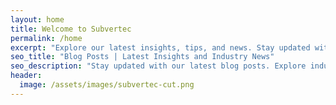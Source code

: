 ```yaml
---
layout: home
title: Welcome to Subvertec
permalink: /home
excerpt: "Explore our latest insights, tips, and news. Stay updated with our blog posts covering industry trends and best practices."
seo_title: "Blog Posts | Latest Insights and Industry News"
seo_description: "Stay updated with our latest blog posts. Explore industry insights, tips, and news that keep you informed and ahead of the curve."
header:
  image: /assets/images/subvertec-cut.png
---
```



